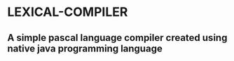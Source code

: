 # LEXICAL-COMPILER

## A simple pascal language compiler created using native java programming language 
